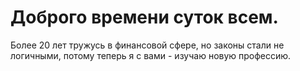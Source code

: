# Доброго времени суток всем. 
Более 20 лет тружусь в финансовой сфере, но законы стали не логичными, потому теперь я с вами - изучаю новую профессию. 


